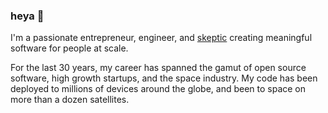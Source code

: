 ### heya 👋

I'm a passionate entrepreneur, engineer, and [skeptic](https://en.wikipedia.org/wiki/Skeptical_movement) creating meaningful software for people at scale.

For the last 30 years, my career has spanned the gamut of open source software, high growth startups, and the space industry. My code has been deployed to millions of devices around the globe, and been to space on more than a dozen satellites. 

<!--
**marshall/marshall** is a ✨ _special_ ✨ repository because its `README.md` (this file) appears on your GitHub profile.

Here are some ideas to get you started:

- 🔭 I’m currently working on ...
- 🌱 I’m currently learning ...
- 👯 I’m looking to collaborate on ...
- 🤔 I’m looking for help with ...
- 💬 Ask me about ...
- 📫 How to reach me: ...
- 😄 Pronouns: ...
- ⚡ Fun fact: ...
-->

